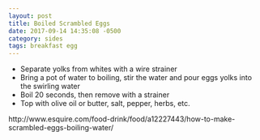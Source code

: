 ```yaml
---
layout: post
title: Boiled Scrambled Eggs
date: 2017-09-14 14:35:08 -0500
category: sides
tags: breakfast egg
---
```

<ul>
 	<li>Separate yolks from whites with a wire strainer</li>
 	<li>Bring a pot of water to boiling, stir the water and pour eggs yolks into the swirling water</li>
 	<li>Boil 20 seconds, then remove with a strainer</li>
 	<li>Top with olive oil or butter, salt, pepper, herbs, etc.</li>
</ul>
http://www.esquire.com/food-drink/food/a12227443/how-to-make-scrambled-eggs-boiling-water/  
